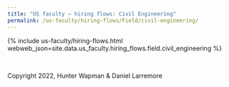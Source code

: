 ```yaml
---
title: "US faculty — hiring flows: Civil Engineering"
permalink: /us-faculty/hiring-flows/Field/civil-engineering/
---
```


{% include us-faculty/hiring-flows.html webweb_json=site.data.us_faculty.hiring_flows.field.civil_engineering %}

<br>

Copyright 2022, Hunter Wapman & Daniel Larremore